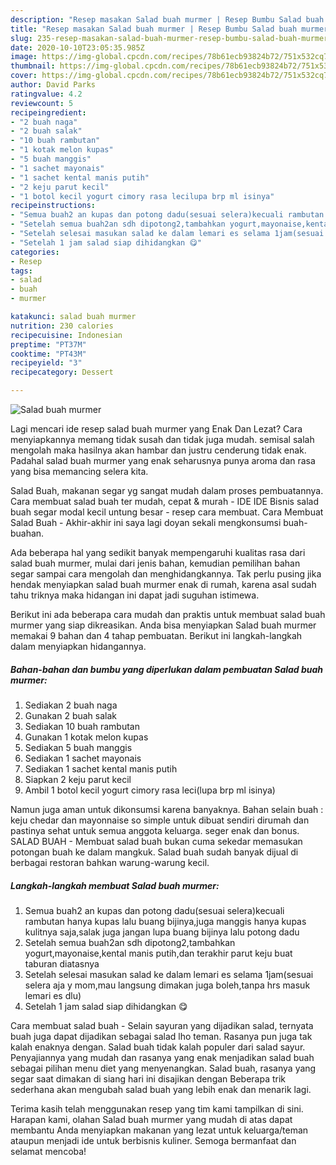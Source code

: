 ```yaml
---
description: "Resep masakan Salad buah murmer | Resep Bumbu Salad buah murmer Yang Mudah Dan Praktis"
title: "Resep masakan Salad buah murmer | Resep Bumbu Salad buah murmer Yang Mudah Dan Praktis"
slug: 235-resep-masakan-salad-buah-murmer-resep-bumbu-salad-buah-murmer-yang-mudah-dan-praktis
date: 2020-10-10T23:05:35.985Z
image: https://img-global.cpcdn.com/recipes/78b61ecb93824b72/751x532cq70/salad-buah-murmer-foto-resep-utama.jpg
thumbnail: https://img-global.cpcdn.com/recipes/78b61ecb93824b72/751x532cq70/salad-buah-murmer-foto-resep-utama.jpg
cover: https://img-global.cpcdn.com/recipes/78b61ecb93824b72/751x532cq70/salad-buah-murmer-foto-resep-utama.jpg
author: David Parks
ratingvalue: 4.2
reviewcount: 5
recipeingredient:
- "2 buah naga"
- "2 buah salak"
- "10 buah rambutan"
- "1 kotak melon kupas"
- "5 buah manggis"
- "1 sachet mayonais"
- "1 sachet kental manis putih"
- "2 keju parut kecil"
- "1 botol kecil yogurt cimory rasa lecilupa brp ml isinya"
recipeinstructions:
- "Semua buah2 an kupas dan potong dadu(sesuai selera)kecuali rambutan hanya kupas lalu buang bijinya,juga manggis hanya kupas kulitnya saja,salak juga jangan lupa buang bijinya lalu potong dadu"
- "Setelah semua buah2an sdh dipotong2,tambahkan yogurt,mayonaise,kental manis putih,dan terakhir parut keju buat taburan diatasnya"
- "Setelah selesai masukan salad ke dalam lemari es selama 1jam(sesuai selera aja y mom,mau langsung dimakan juga boleh,tanpa hrs masuk lemari es dlu)"
- "Setelah 1 jam salad siap dihidangkan 😋"
categories:
- Resep
tags:
- salad
- buah
- murmer

katakunci: salad buah murmer 
nutrition: 230 calories
recipecuisine: Indonesian
preptime: "PT37M"
cooktime: "PT43M"
recipeyield: "3"
recipecategory: Dessert

---
```



![Salad buah murmer](https://img-global.cpcdn.com/recipes/78b61ecb93824b72/751x532cq70/salad-buah-murmer-foto-resep-utama.jpg)

Lagi mencari ide resep salad buah murmer yang Enak Dan Lezat? Cara menyiapkannya memang tidak susah dan tidak juga mudah. semisal salah mengolah maka hasilnya akan hambar dan justru cenderung tidak enak. Padahal salad buah murmer yang enak seharusnya punya aroma dan rasa yang bisa memancing selera kita.

Salad Buah, makanan segar yg sangat mudah dalam proses pembuatannya. Cara membuat salad buah ter mudah, cepat &amp; murah - IDE IDE Bisnis salad buah segar modal kecil untung besar - resep cara membuat. Cara Membuat Salad Buah - Akhir-akhir ini saya lagi doyan sekali mengkonsumsi buah-buahan.

Ada beberapa hal yang sedikit banyak mempengaruhi kualitas rasa dari salad buah murmer, mulai dari jenis bahan, kemudian pemilihan bahan segar sampai cara mengolah dan menghidangkannya. Tak perlu pusing jika hendak menyiapkan salad buah murmer enak di rumah, karena asal sudah tahu triknya maka hidangan ini dapat jadi suguhan istimewa.


Berikut ini ada beberapa cara mudah dan praktis untuk membuat salad buah murmer yang siap dikreasikan. Anda bisa menyiapkan Salad buah murmer memakai 9 bahan dan 4 tahap pembuatan. Berikut ini langkah-langkah dalam menyiapkan hidangannya.

<!--inarticleads1-->

##### Bahan-bahan dan bumbu yang diperlukan dalam pembuatan Salad buah murmer:

1. Sediakan 2 buah naga
1. Gunakan 2 buah salak
1. Sediakan 10 buah rambutan
1. Gunakan 1 kotak melon kupas
1. Sediakan 5 buah manggis
1. Sediakan 1 sachet mayonais
1. Sediakan 1 sachet kental manis putih
1. Siapkan 2 keju parut kecil
1. Ambil 1 botol kecil yogurt cimory rasa leci(lupa brp ml isinya)


Namun juga aman untuk dikonsumsi karena banyaknya. Bahan selain buah : keju chedar dan mayonnaise so simple untuk dibuat sendiri dirumah dan pastinya sehat untuk semua anggota keluarga. seger enak dan bonus. SALAD BUAH - Membuat salad buah bukan cuma sekedar memasukan potongan buah ke dalam mangkuk. Salad buah sudah banyak dijual di berbagai restoran bahkan warung-warung kecil. 

<!--inarticleads2-->

##### Langkah-langkah membuat Salad buah murmer:

1. Semua buah2 an kupas dan potong dadu(sesuai selera)kecuali rambutan hanya kupas lalu buang bijinya,juga manggis hanya kupas kulitnya saja,salak juga jangan lupa buang bijinya lalu potong dadu
1. Setelah semua buah2an sdh dipotong2,tambahkan yogurt,mayonaise,kental manis putih,dan terakhir parut keju buat taburan diatasnya
1. Setelah selesai masukan salad ke dalam lemari es selama 1jam(sesuai selera aja y mom,mau langsung dimakan juga boleh,tanpa hrs masuk lemari es dlu)
1. Setelah 1 jam salad siap dihidangkan 😋


Cara membuat salad buah - Selain sayuran yang dijadikan salad, ternyata buah juga dapat dijadikan sebagai salad lho teman. Rasanya pun juga tak kalah enaknya dengan. Salad buah tidak kalah populer dari salad sayur. Penyajiannya yang mudah dan rasanya yang enak menjadikan salad buah sebagai pilihan menu diet yang menyenangkan. Salad buah, rasanya yang segar saat dimakan di siang hari ini disajikan dengan Beberapa trik sederhana akan mengubah salad buah yang lebih enak dan menarik lagi. 

Terima kasih telah menggunakan resep yang tim kami tampilkan di sini. Harapan kami, olahan Salad buah murmer yang mudah di atas dapat membantu Anda menyiapkan makanan yang lezat untuk keluarga/teman ataupun menjadi ide untuk berbisnis kuliner. Semoga bermanfaat dan selamat mencoba!
